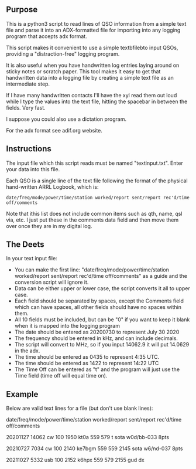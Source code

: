 ## Purpose 

   This is a python3 script to read lines of QSO information from a simple text file and parse it into an ADX-formatted file for importing into any logging program that accepts adx format.
   
   This script makes it convenient to use a simple textbfilebto input QSOs, providing a "distraction-free" logging program.

   It is also useful when you have handwritten log entries laying around on sticky notes or scratch paper. This tool makes it easy to get that handwritten data into a logging file by creating a simple text file as an intermediate step.

   If I have many handwritten contacts I'll have the xyl read them out loud while I type the values into the text file, hitting the spacebar in between the fields. Very fast. 

   I suppose you could also use a dictation program.

   For the adx format see adif.org website.
   
## Instructions

   The input file which this script reads must be named "textinput.txt". Enter your data into this file.

   Each QSO is a single line of the text file following the format of the physical hand-written ARRL Logbook, which is: 

`date/freq/mode/power/time/station worked/report sent/report rec'd/time off/comments`

   Note that ithis list does not include common items such as qth, name, qsl via, etc. I just put these in the comments data field and then move them over once they are in my digital log.

## The Deets

   In your text input file:

* You can make the first line:
"date/freq/mode/power/time/station worked/report sent/report rec'd/time off/comments" 
as a guide and the conversion script will ignore it.
* Data can be either upper or lower case, the script converts it all to upper case.
* Each field should be separated by spaces, except the Comments field which can have spaces, all other fields should have no spaces within them.
* All 10 fields must be included, but can be "0" if you want to keep it blank when it is mapped into the logging program
* The date should be entered as 20200730 to represent July 30 2020
* The frequency should be entered in kHz, and can include decimals.
* The script will convert to MHz, so if you input 14062.9 it will put 14.0629 in the adx.
* The time should be entered as 0435 to represent 4:35 UTC.
* The time should be entered as 1422 to represent 14:22 UTC
* The Time Off can be entered as "t" and the program will just use the Time field (time off will equal time on). 
   
## Example

   Below are valid text lines for a file (but don't use blank lines):

date/freq/mode/power/time/station worked/report sent/report rec'd/time off/comments

20201127 14062 cw 100 1950 kt0a 559 579 t sota w0d/bb-033  8pts

20210727 7034 cw 100 2140 ke7bgm 559 559 2145 sota w6/nd-037  8pts 

20211027 5332 usb 100 2152 k6hpx 559 579 2155 gud dx


